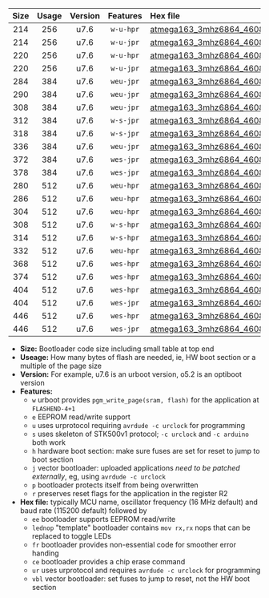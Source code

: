 |Size|Usage|Version|Features|Hex file|
|:-:|:-:|:-:|:-:|:--|
|214|256|u7.6|`w-u-hpr`|[atmega163_3mhz6864_460800bps_ur.hex](https://raw.githubusercontent.com/stefanrueger/urboot/main/atmega163_3mhz6864_460800bps_ur.hex)|
|214|256|u7.6|`w-u-jpr`|[atmega163_3mhz6864_460800bps_ur_vbl.hex](https://raw.githubusercontent.com/stefanrueger/urboot/main/atmega163_3mhz6864_460800bps_ur_vbl.hex)|
|220|256|u7.6|`w-u-hpr`|[atmega163_3mhz6864_460800bps_lednop_ur.hex](https://raw.githubusercontent.com/stefanrueger/urboot/main/atmega163_3mhz6864_460800bps_lednop_ur.hex)|
|220|256|u7.6|`w-u-jpr`|[atmega163_3mhz6864_460800bps_lednop_ur_vbl.hex](https://raw.githubusercontent.com/stefanrueger/urboot/main/atmega163_3mhz6864_460800bps_lednop_ur_vbl.hex)|
|284|384|u7.6|`weu-jpr`|[atmega163_3mhz6864_460800bps_ee_ur_vbl.hex](https://raw.githubusercontent.com/stefanrueger/urboot/main/atmega163_3mhz6864_460800bps_ee_ur_vbl.hex)|
|290|384|u7.6|`weu-jpr`|[atmega163_3mhz6864_460800bps_ee_lednop_ur_vbl.hex](https://raw.githubusercontent.com/stefanrueger/urboot/main/atmega163_3mhz6864_460800bps_ee_lednop_ur_vbl.hex)|
|308|384|u7.6|`weu-jpr`|[atmega163_3mhz6864_460800bps_ee_lednop_fr_ur_vbl.hex](https://raw.githubusercontent.com/stefanrueger/urboot/main/atmega163_3mhz6864_460800bps_ee_lednop_fr_ur_vbl.hex)|
|312|384|u7.6|`w-s-jpr`|[atmega163_3mhz6864_460800bps_vbl.hex](https://raw.githubusercontent.com/stefanrueger/urboot/main/atmega163_3mhz6864_460800bps_vbl.hex)|
|318|384|u7.6|`w-s-jpr`|[atmega163_3mhz6864_460800bps_lednop_vbl.hex](https://raw.githubusercontent.com/stefanrueger/urboot/main/atmega163_3mhz6864_460800bps_lednop_vbl.hex)|
|336|384|u7.6|`weu-jpr`|[atmega163_3mhz6864_460800bps_ee_lednop_fr_ce_ur_vbl.hex](https://raw.githubusercontent.com/stefanrueger/urboot/main/atmega163_3mhz6864_460800bps_ee_lednop_fr_ce_ur_vbl.hex)|
|372|384|u7.6|`wes-jpr`|[atmega163_3mhz6864_460800bps_ee_vbl.hex](https://raw.githubusercontent.com/stefanrueger/urboot/main/atmega163_3mhz6864_460800bps_ee_vbl.hex)|
|378|384|u7.6|`wes-jpr`|[atmega163_3mhz6864_460800bps_ee_lednop_vbl.hex](https://raw.githubusercontent.com/stefanrueger/urboot/main/atmega163_3mhz6864_460800bps_ee_lednop_vbl.hex)|
|280|512|u7.6|`weu-hpr`|[atmega163_3mhz6864_460800bps_ee_ur.hex](https://raw.githubusercontent.com/stefanrueger/urboot/main/atmega163_3mhz6864_460800bps_ee_ur.hex)|
|286|512|u7.6|`weu-hpr`|[atmega163_3mhz6864_460800bps_ee_lednop_ur.hex](https://raw.githubusercontent.com/stefanrueger/urboot/main/atmega163_3mhz6864_460800bps_ee_lednop_ur.hex)|
|304|512|u7.6|`weu-hpr`|[atmega163_3mhz6864_460800bps_ee_lednop_fr_ur.hex](https://raw.githubusercontent.com/stefanrueger/urboot/main/atmega163_3mhz6864_460800bps_ee_lednop_fr_ur.hex)|
|308|512|u7.6|`w-s-hpr`|[atmega163_3mhz6864_460800bps.hex](https://raw.githubusercontent.com/stefanrueger/urboot/main/atmega163_3mhz6864_460800bps.hex)|
|314|512|u7.6|`w-s-hpr`|[atmega163_3mhz6864_460800bps_lednop.hex](https://raw.githubusercontent.com/stefanrueger/urboot/main/atmega163_3mhz6864_460800bps_lednop.hex)|
|332|512|u7.6|`weu-hpr`|[atmega163_3mhz6864_460800bps_ee_lednop_fr_ce_ur.hex](https://raw.githubusercontent.com/stefanrueger/urboot/main/atmega163_3mhz6864_460800bps_ee_lednop_fr_ce_ur.hex)|
|368|512|u7.6|`wes-hpr`|[atmega163_3mhz6864_460800bps_ee.hex](https://raw.githubusercontent.com/stefanrueger/urboot/main/atmega163_3mhz6864_460800bps_ee.hex)|
|374|512|u7.6|`wes-hpr`|[atmega163_3mhz6864_460800bps_ee_lednop.hex](https://raw.githubusercontent.com/stefanrueger/urboot/main/atmega163_3mhz6864_460800bps_ee_lednop.hex)|
|404|512|u7.6|`wes-hpr`|[atmega163_3mhz6864_460800bps_ee_lednop_fr.hex](https://raw.githubusercontent.com/stefanrueger/urboot/main/atmega163_3mhz6864_460800bps_ee_lednop_fr.hex)|
|404|512|u7.6|`wes-jpr`|[atmega163_3mhz6864_460800bps_ee_lednop_fr_vbl.hex](https://raw.githubusercontent.com/stefanrueger/urboot/main/atmega163_3mhz6864_460800bps_ee_lednop_fr_vbl.hex)|
|446|512|u7.6|`wes-hpr`|[atmega163_3mhz6864_460800bps_ee_lednop_fr_ce.hex](https://raw.githubusercontent.com/stefanrueger/urboot/main/atmega163_3mhz6864_460800bps_ee_lednop_fr_ce.hex)|
|446|512|u7.6|`wes-jpr`|[atmega163_3mhz6864_460800bps_ee_lednop_fr_ce_vbl.hex](https://raw.githubusercontent.com/stefanrueger/urboot/main/atmega163_3mhz6864_460800bps_ee_lednop_fr_ce_vbl.hex)|

- **Size:** Bootloader code size including small table at top end
- **Useage:** How many bytes of flash are needed, ie, HW boot section or a multiple of the page size
- **Version:** For example, u7.6 is an urboot version, o5.2 is an optiboot version
- **Features:**
  + `w` urboot provides `pgm_write_page(sram, flash)` for the application at `FLASHEND-4+1`
  + `e` EEPROM read/write support
  + `u` uses urprotocol requiring `avrdude -c urclock` for programming
  + `s` uses skeleton of STK500v1 protocol; `-c urclock` and `-c arduino` both work
  + `h` hardware boot section: make sure fuses are set for reset to jump to boot section
  + `j` vector bootloader: uploaded applications *need to be patched externally*, eg, using `avrdude -c urclock`
  + `p` bootloader protects itself from being overwritten
  + `r` preserves reset flags for the application in the register R2
- **Hex file:** typically MCU name, oscillator frequency (16 MHz default) and baud rate (115200 default) followed by
  + `ee` bootloader supports EEPROM read/write
  + `lednop` "template" bootloader contains `mov rx,rx` nops that can be replaced to toggle LEDs
  + `fr` bootloader provides non-essential code for smoother error handing
  + `ce` bootloader provides a chip erase command
  + `ur` uses urprotocol and requires `avrdude -c urclock` for programming
  + `vbl` vector bootloader: set fuses to jump to reset, not the HW boot section
